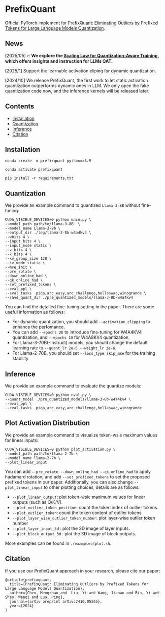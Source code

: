 # PrefixQuant
Official PyTorch implement for [PrefixQuant: Eliminating Outliers by Prefixed Tokens for Large Language Models Quantization](https://arxiv.org/abs/2410.05265). 



## News
[2025/05] 🔥 **We explore the [Scaling Law for Quantization-Aware Training](https://export.arxiv.org/abs/2505.14302), which offers insights and instruction for LLMs QAT.**

[2025/1] Support the learnable activation cliping for dynamic quantization.

[2024/10] We release PrefixQuant, the first work to let static activation quantization outperforms dynamic ones in LLM. We only open the fake quantization code now, and the inference kernels will be released later.

## Contents
- [Installation](#Installation)
- [Quantization](#quantization)
- [Inference](#Inference)
- [Citation](#citation)


## Installation
```
conda create -n prefixquant python==3.9

conda activate prefixquant

pip install -r requirements.txt
```

## Quantization
We provide an example command to quantized `Llama-3-8B` without fine-tuning:
```
CUDA_VISIBLE_DEVICES=0 python main.py \
--model_path path/to/llama-3-8B  \
--model_name Llama-3-8b \
--output_dir ./log/llama-3-8b-w4a4kv4 \
--wbits 4 \
--input_bits 4 \
--input_mode static \
--v_bits 4 \
--k_bits 4 \
--kv_group_size 128 \
--kv_mode static \
--mse_init \
--pre_rotate \
--down_online_had \
--qk_online_had \
--set_prefixed_tokens \
--eval_ppl \
--eval_tasks  piqa,arc_easy,arc_challenge,hellaswag,winogrande \
--save_quant_dir ./pre_quantized_models/llama-3-8b-w4a4kv4
```
You can find the detailed fine-tuning setting in the paper. There are some useful information as follows:
- For dynamic quantization, you should add `--activation_clipping` to enhance the perfomance.
- You can add `--epochs 20` to introduce fine-tuning for W4A4KV4 quantization, and `--epochs 10` for W4A8KV4 quantization. 
- For Llama-3-70B(-Instruct) models, you should change the default learning rate to `--quant_lr 2e-5 --weight_lr 2e-6`. 
- For Llama-2-70B, you should set `--loss_type skip_mse` for the training stability.

## Inference
We provide an example command to evaluate the quantize models:
```
CUDA_VISIBLE_DEVICES=0 python eval.py \
--quant_model ./pre_quantized_models/llama-3-8b-w4a4kv4 \
--eval_ppl \
--eval_tasks  piqa,arc_easy,arc_challenge,hellaswag,winogrande
```

## Plot Activation Distribution
We provide an example command to visualize token-wsie maximum values for linear inputs:
```
CUDA_VISIBLE_DEVICES=0 python plot_activation.py \
--model_path path/to/llama-2-7b \
--model_name llama-2-7b \
--plot_linear_input
```
You can add `--pre_rotate --down_online_had --qk_online_had` to apply hadamard rotation, and add `--set_prefixed_tokens` to set the proposed prefixed tokens in our paper.
Additionally, you can also change `--plot_linear_input` to other plotting choices, details are as follows:
- `--plot_linear_output`: plot token-wsie maximum values for linear outputs (such as Q/K/V).
- `--plot_outlier_token_position`: count the token index of outlier tokens.
- `--plot_outlier_token`: count the token content of outlier tokens
- `--plot_layer_wise_outlier_token_number`: plot layer-wise outlier token number
- `--plot_layer_input_3d` : plot the 3D image of layer inputs.
- `--plot_block_output_3d` : plot the 3D image of block outputs.

More examples can be found in `./examples/plot.sh`.


## Citation
If you use our PrefixQuant approach in your research, please cite our paper:
```
@article{prefixquant,
  title={PrefixQuant: Eliminating Outliers by Prefixed Tokens for Large Language Models Quantization},
  author={Chen, Mengzhao and  Liu, Yi and Wang, Jiahao and Bin, Yi and Shao, Wenqi and Luo, Ping},
  journal={arXiv preprint arXiv:2410.05265},
  year={2024}
}
```
